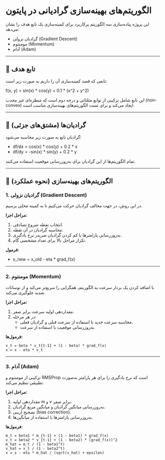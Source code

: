 # الگوریتم‌های بهینه‌سازی گرادیانی در پایتون

این پروژه پیاده‌سازی سه الگوریتم پرکاربرد برای کمینه‌سازی یک تابع هدف را نشان می‌دهد:

- گرادیان نزولی (Gradient Descent)
- مومنتوم (Momentum)
- آدام (Adam)

---

## 🧠 تابع هدف

تابعی که قصد کمینه‌سازی آن را داریم به صورت زیر است:

f(x, y) = sin(x) * cos(y) + 0.1 * (x^2 + y^2)

این تابع شامل ترکیبی از توابع مثلثاتی و درجه دوم است که منظره‌ای غیر محدب (non-convex) ایجاد می‌کند و برای تست الگوریتم‌های بهینه‌سازی مناسب است.

---

## 📐 گرادیان‌ها (مشتق‌های جزئی)

گرادیان تابع به صورت زیر محاسبه می‌شود:

- df/dx = cos(x) * cos(y) + 0.2 * x
- df/dy = -sin(x) * sin(y) + 0.2 * y

تمام الگوریتم‌ها از این گرادیان برای به‌روزرسانی موقعیت استفاده می‌کنند.

---

## 🚀 الگوریتم‌های بهینه‌سازی (نحوه عملکرد)

### 1. گرادیان نزولی (Gradient Descent)

در این روش، در جهت مخالف گرادیان حرکت می‌کنیم تا به کمینه محلی برسیم.

**مراحل اجرا:**

1. انتخاب نقطه شروع تصادفی.
2. محاسبه گرادیان در آن نقطه.
3. به‌روزرسانی پارامترها با کم کردن گرادیان ضربدر نرخ یادگیری.
4. تکرار مراحل بالا برای تعداد مشخصی گام.

**فرمول:**

- x_new = x_old - eta * grad_f(x)


---

### 2. مومنتوم (Momentum)

با اضافه کردن یک بردار سرعت به الگوریتم، همگرایی را سریع‌تر می‌کند و از نوسانات شدید جلوگیری می‌کند.

**مراحل اجرا:**

1. مقداردهی اولیه سرعت برابر صفر.
2. در هر مرحله:
   - محاسبه سرعت جدید با استفاده از سرعت قبلی و گرادیان فعلی.
   - به‌روزرسانی موقعیت با استفاده از سرعت.

**فرمول‌ها:**
```
v_t = beta * v_t{t-1} + (1 - beta) * grad_f(x)
x = x - eta * v_t
```

---

### 3. آدام (Adam)

ترکیبی از مومنتوم و RMSProp است که نرخ یادگیری را برای هر پارامتر به‌صورت تطبیقی تنظیم می‌کند.

**مراحل اجرا:**

1. مقداردهی اولیه m و v برابر صفر.
2. به‌روزرسانی میانگین گرادیان و میانگین مربع گرادیان.
3. تصحیح اریبی (bias correction).
4. به‌روزرسانی پارامترها با استفاده از میانگین‌ها.

**فرمول‌ها:**
```
m_t = beta1 * m_{t-1} + (1 - beta1) * grad_f(x)
v_t = beta2 * v_{t-1} + (1 - beta2) * (grad_f(x))^2
m_hat = m_t / (1 - beta1^t)
v_hat = v_t / (1 - beta2^t)
x = x - eta * m_hat / (sqrt(v_hat) + epsilon)
```




